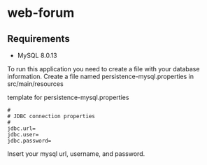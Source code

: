 # web-forum

## Requirements

- MySQL 8.0.13

To run this application you need to create a file with your database information. Create a file named persistence-mysql.properties in src/main/resources

template for persistence-mysql.properties

```
#
# JDBC connection properties
#
jdbc.url=
jdbc.user=
jdbc.password=

```
Insert your mysql url, username, and password.
